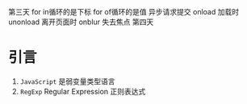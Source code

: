 

第三天
for in循环的是下标
for of循环的是值
异步请求提交
onload 加载时 unonload 离开页面时
onblur 失去焦点
第四天


# 引言

1. `JavaScript` 是弱变量类型语言
2. `RegExp` Regular Expression 正则表达式